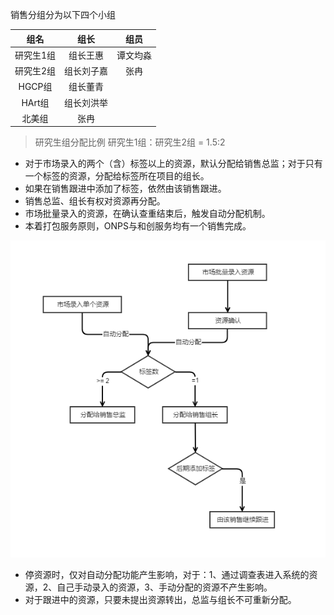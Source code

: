 销售分组分为以下四个小组

| 组名 | 组长 | 组员 |
|:-:|:-:|:-:|
|研究生1组| 组长王惠 | 谭文均淼 |
|研究生2组| 组长刘子嘉 | 张冉 |
|HGCP组| 组长董青 | |
|HArt组| 组长刘洪举 | |
|北美组|张冉||

> 研究生组分配比例
研究生1组：研究生2组 = 1.5:2

- 对于市场录入的两个（含）标签以上的资源，默认分配给销售总监；对于只有一个标签的资源，分配给标签所在项目的组长。
- 如果在销售跟进中添加了标签，依然由该销售跟进。
- 销售总监、组长有权对资源再分配。
- 市场批量录入的资源，在确认查重结束后，触发自动分配机制。
- 本着打包服务原则，ONPS与和创服务均有一个销售完成。

![](/assets/自动分配.png)

- 停资源时，仅对自动分配功能产生影响，对于：1、通过调查表进入系统的资源，2、自己手动录入的资源，3、手动分配的资源不产生影响。
- 对于跟进中的资源，只要未提出资源转出，总监与组长不可重新分配。



